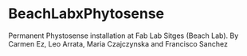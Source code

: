 BeachLabxPhytosense
===================

Permanent Phystosense installation at Fab Lab Sitges (Beach Lab). By Carmen Ez, Leo Arrata, Maria Czajczynska and Francisco Sanchez
